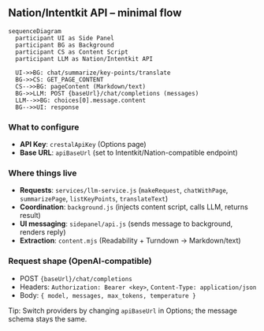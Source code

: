 ## Nation/Intentkit API – minimal flow

```mermaid
sequenceDiagram
  participant UI as Side Panel
  participant BG as Background
  participant CS as Content Script
  participant LLM as Nation/Intentkit API

  UI->>BG: chat/summarize/key-points/translate
  BG->>CS: GET_PAGE_CONTENT
  CS-->>BG: pageContent (Markdown/text)
  BG->>LLM: POST {baseUrl}/chat/completions (messages)
  LLM-->>BG: choices[0].message.content
  BG-->>UI: response
```

### What to configure
- **API Key**: `crestalApiKey` (Options page)
- **Base URL**: `apiBaseUrl` (set to Intentkit/Nation-compatible endpoint)

### Where things live
- **Requests**: `services/llm-service.js` (`makeRequest`, `chatWithPage`, `summarizePage`, `listKeyPoints`, `translateText`)
- **Coordination**: `background.js` (injects content script, calls LLM, returns result)
- **UI messaging**: `sidepanel/api.js` (sends message to background, renders reply)
- **Extraction**: `content.mjs` (Readability + Turndown → Markdown/text)

### Request shape (OpenAI-compatible)
- POST `{baseUrl}/chat/completions`
- Headers: `Authorization: Bearer <key>`, `Content-Type: application/json`
- Body: `{ model, messages, max_tokens, temperature }`

Tip: Switch providers by changing `apiBaseUrl` in Options; the message schema stays the same.

